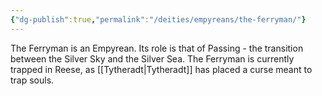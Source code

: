 ```yaml
---
{"dg-publish":true,"permalink":"/deities/empyreans/the-ferryman/"}
---
```


The Ferryman is an Empyrean. Its role is that of Passing - the transition between the Silver Sky and the Silver Sea. The Ferryman is currently trapped in Reese, as [[Tytheradt\|Tytheradt]] has placed a curse meant to trap souls.